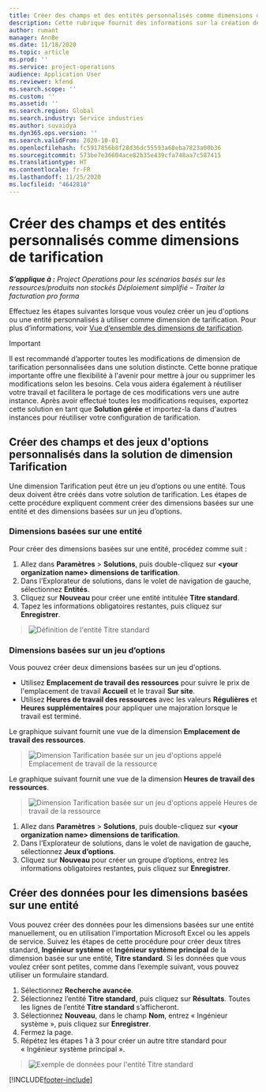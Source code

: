 ```yaml
---
title: Créer des champs et des entités personnalisés comme dimensions de tarification
description: Cette rubrique fournit des informations sur la création de groupes d’options ou d’entités personnalisé(es).
author: rumant
manager: AnnBe
ms.date: 11/18/2020
ms.topic: article
ms.prod: ''
ms.service: project-operations
audience: Application User
ms.reviewer: kfend
ms.search.scope: ''
ms.custom: ''
ms.assetid: ''
ms.search.region: Global
ms.search.industry: Service industries
ms.author: suvaidya
ms.dyn365.ops.version: ''
ms.search.validFrom: 2020-10-01
ms.openlocfilehash: fc5917856b8f28d36dc55593a68eba7823a00b36
ms.sourcegitcommit: 573be7e36604ace82b35e439cfa748aa7c587415
ms.translationtype: HT
ms.contentlocale: fr-FR
ms.lasthandoff: 11/25/2020
ms.locfileid: "4642810"
---
```

# <a name="create-custom-fields-and-entities-as-pricing-dimensions"></a>Créer des champs et des entités personnalisés comme dimensions de tarification

_**S’applique à :** Project Operations pour les scénarios basés sur les ressources/produits non stockés Déploiement simplifié – Traiter la facturation pro forma_

Effectuez les étapes suivantes lorsque vous voulez créer un jeu d'options ou une entité personnalisés à utiliser comme dimension de tarification. Pour plus d’informations, voir [Vue d’ensemble des dimensions de tarification](pricing-dimensions-overview.md).  

> [!IMPORTANT]
> Il est recommandé d’apporter toutes les modifications de dimension de tarification personnalisées dans une solution distincte. Cette bonne pratique importante offre une flexibilité à l'avenir pour mettre à jour ou supprimer les modifications selon les besoins. Cela vous aidera également à réutiliser votre travail et facilitera le portage de ces modifications vers une autre instance. Après avoir effectué toutes les modifications requises, exportez cette solution en tant que **Solution gérée** et importez-la dans d'autres instances pour réutiliser votre configuration de tarification.

  
## <a name="create-custom-fields-and-option-sets-in-the-pricing-dimension-solution"></a>Créer des champs et des jeux d'options personnalisés dans la solution de dimension Tarification

Une dimension Tarification peut être un jeu d’options ou une entité. Tous deux doivent être créés dans votre solution de tarification. Les étapes de cette procédure expliquent comment créer des dimensions basées sur une entité et des dimensions basées sur un jeu d’options.

### <a name="entity-based-dimensions"></a>Dimensions basées sur une entité
Pour créer des dimensions basées sur une entité, procédez comme suit :

1. Allez dans **Paramètres** > **Solutions**, puis double-cliquez sur **\<your organization name> dimensions de tarification**.
2. Dans l’Explorateur de solutions, dans le volet de navigation de gauche, sélectionnez **Entités**.
3. Cliquez sur **Nouveau** pour créer une entité intitulée **Titre standard**. 
4. Tapez les informations obligatoires restantes, puis cliquez sur **Enregistrer**.

> ![Définition de l'entité Titre standard](media/Standard-Title-entity-definition.png)

### <a name="option-set-based-dimensions"></a>Dimensions basées sur un jeu d’options 
Vous pouvez créer deux dimensions basées sur un jeu d'options. 

- Utilisez **Emplacement de travail des ressources** pour suivre le prix de l'emplacement de travail **Accueil** et le travail **Sur site**. 
- Utilisez **Heures de travail des ressources** avec les valeurs **Régulières** et **Heures supplémentaires** pour appliquer une majoration lorsque le travail est terminé.

Le graphique suivant fournit une vue de la dimension **Emplacement de travail des ressources**. 

> ![Dimension Tarification basée sur un jeu d'options appelé Emplacement de travail de la ressource](media/Option-set-PD-called-Resource-Work-Location.png)

Le graphique suivant fournit une vue de la dimension **Heures de travail des ressources**. 

> ![Dimension Tarification basée sur un jeu d'options appelé Heures de travail de la ressource](media/Option-set-PD-called-Resource-Work-Hours.png)

1. Allez dans **Paramètres** > **Solutions**, puis double-cliquez sur **\<your organization name> dimensions de tarification**. 
2. Dans l’Explorateur de solutions, dans le volet de navigation de gauche, sélectionnez **Jeux d’options**. 
3. Cliquez sur **Nouveau** pour créer un groupe d’options, entrez les informations obligatoires restantes, puis cliquez sur **Enregistrer**.

## <a name="create-data-for-entity-based-dimensions"></a>Créer des données pour les dimensions basées sur une entité

Vous pouvez créer des données pour les dimensions basées sur une entité manuellement, ou en utilisation l’importation Microsoft Excel ou les appels de service. Suivez les étapes de cette procédure pour créer deux titres standard, **Ingénieur système** et **Ingénieur système principal** de la dimension basée sur une entité, **Titre standard**. Si les données que vous voulez créer sont petites, comme dans l’exemple suivant, vous pouvez utiliser un formulaire standard.

1. Sélectionnez **Recherche avancée**.
2. Sélectionnez l’entité **Titre standard**, puis cliquez sur **Résultats**. Toutes les lignes de l’entité **Titre standard** s’afficheront.
3. Sélectionnez **Nouveau**, dans le champ **Nom**, entrez « Ingénieur système », puis cliquez sur **Enregistrer**.
4. Fermez la page. 
5. Répétez les étapes 1 à 3 pour créer un autre titre standard pour « Ingénieur système principal ».

> ![Exemple de données pour l'entité Titre standard](media/ST-data.png)


[!INCLUDE[footer-include](../includes/footer-banner.md)]